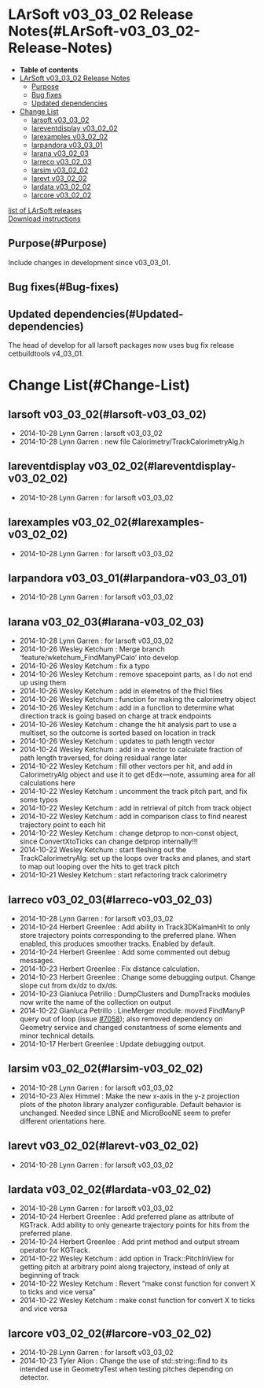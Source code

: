 LArSoft v03\_03\_02 Release Notes(#LArSoft-v03_03_02-Release-Notes)
======================================================================

-   **Table of contents**
-   [LArSoft v03\_03\_02 Release Notes](#LArSoft-v03_03_02-Release-Notes)
    -   [Purpose](#Purpose)
    -   [Bug fixes](#Bug-fixes)
    -   [Updated dependencies](#Updated-dependencies)
-   [Change List](#Change-List)
    -   [larsoft v03\_03\_02](#larsoft-v03_03_02)
    -   [lareventdisplay v03\_02\_02](#lareventdisplay-v03_02_02)
    -   [larexamples v03\_02\_02](#larexamples-v03_02_02)
    -   [larpandora v03\_03\_01](#larpandora-v03_03_01)
    -   [larana v03\_02\_03](#larana-v03_02_03)
    -   [larreco v03\_02\_03](#larreco-v03_02_03)
    -   [larsim v03\_02\_02](#larsim-v03_02_02)
    -   [larevt v03\_02\_02](#larevt-v03_02_02)
    -   [lardata v03\_02\_02](#lardata-v03_02_02)
    -   [larcore v03\_02\_02](#larcore-v03_02_02)

[list of LArSoft releases](LArSoft_release_list)\
[Download instructions](http://scisoft.fnal.gov/scisoft/projects/larsoft/v03_03_02/larsoft-v03_03_02.html)

Purpose(#Purpose)
--------------------

Include changes in development since v03\_03\_01.

Bug fixes(#Bug-fixes)
------------------------

Updated dependencies(#Updated-dependencies)
----------------------------------------------

The head of develop for all larsoft packages now uses bug fix release cetbuildtools v4\_03\_01.

Change List(#Change-List)
============================

larsoft v03\_03\_02(#larsoft-v03_03_02)
------------------------------------------

-   2014-10-28 Lynn Garren : larsoft v03\_03\_02
-   2014-10-28 Lynn Garren : new file Calorimetry/TrackCalorimetryAlg.h

lareventdisplay v03\_02\_02(#lareventdisplay-v03_02_02)
----------------------------------------------------------

-   2014-10-28 Lynn Garren : for larsoft v03\_03\_02

larexamples v03\_02\_02(#larexamples-v03_02_02)
--------------------------------------------------

-   2014-10-28 Lynn Garren : for larsoft v03\_03\_02

larpandora v03\_03\_01(#larpandora-v03_03_01)
------------------------------------------------

-   2014-10-28 Lynn Garren : for larsoft v03\_03\_02

larana v03\_02\_03(#larana-v03_02_03)
----------------------------------------

-   2014-10-28 Lynn Garren : for larsoft v03\_03\_02
-   2014-10-26 Wesley Ketchum : Merge branch ‘feature/wketchum\_FindManyPCalo’ into develop
-   2014-10-26 Wesley Ketchum : fix a typo
-   2014-10-26 Wesley Ketchum : remove spacepoint parts, as I do not end up using them
-   2014-10-26 Wesley Ketchum : add in elemetns of the fhicl files
-   2014-10-26 Wesley Ketchum : function for making the calorimetry object
-   2014-10-26 Wesley Ketchum : add in a function to determine what direction track is going based on charge at track endpoints
-   2014-10-26 Wesley Ketchum : change the hit analysis part to use a multiset, so the outcome is sorted based on location in track
-   2014-10-26 Wesley Ketchum : updates to path length vector
-   2014-10-24 Wesley Ketchum : add in a vector to calculate fraction of path length traversed, for doing residual range later
-   2014-10-22 Wesley Ketchum : fill other vectors per hit, and add in CalorimetryAlg object and use it to get dEdx—note, assuming area for all calculations here
-   2014-10-22 Wesley Ketchum : uncomment the track pitch part, and fix some typos
-   2014-10-22 Wesley Ketchum : add in retrieval of pitch from track object
-   2014-10-22 Wesley Ketchum : add in comparison class to find nearest trajectory point to each hit
-   2014-10-22 Wesley Ketchum : change detprop to non-const object, since ConvertXtoTicks can change detprop internally!!!
-   2014-10-22 Wesley Ketchum : start fleshing out the TrackCalorimetryAlg: set up the loops over tracks and planes, and start to map out looping over the hits to get track pitch
-   2014-10-21 Wesley Ketchum : start refactoring track calorimetry

larreco v03\_02\_03(#larreco-v03_02_03)
------------------------------------------

-   2014-10-28 Lynn Garren : for larsoft v03\_03\_02
-   2014-10-24 Herbert Greenlee : Add ability in Track3DKalmanHit to only store trajectory points corresponding to the preferred plane. When enabled, this produces smoother tracks. Enabled by default.
-   2014-10-24 Herbert Greenlee : Add some commented out debug messages.
-   2014-10-23 Herbert Greenlee : Fix distance calculation.
-   2014-10-23 Herbert Greenlee : Change some debugging output. Change slope cut from dx/dz to dx/ds.
-   2014-10-23 Gianluca Petrillo : DumpClusters and DumpTracks modules now write the name of the collection on output
-   2014-10-22 Gianluca Petrillo : LineMerger module: moved FindManyP query out of loop (issue [\#7058](/redmine/issues/7058 "Bug: FindManyP() usage in LineMerger module (Closed)")); also removed dependency on Geometry service and changed constantness of some elements and minor technical details.
-   2014-10-17 Herbert Greenlee : Update debugging output.

larsim v03\_02\_02(#larsim-v03_02_02)
----------------------------------------

-   2014-10-28 Lynn Garren : for larsoft v03\_03\_02
-   2014-10-23 Alex Himmel : Make the new x-axis in the y-z projection plots of the photon library analyzer configurable. Default behavior is unchanged. Needed since LBNE and MicroBooNE seem to prefer different orientations here.

larevt v03\_02\_02(#larevt-v03_02_02)
----------------------------------------

-   2014-10-28 Lynn Garren : for larsoft v03\_03\_02

lardata v03\_02\_02(#lardata-v03_02_02)
------------------------------------------

-   2014-10-28 Lynn Garren : for larsoft v03\_03\_02
-   2014-10-24 Herbert Greenlee : Add preferred plane as attribute of KGTrack. Add ability to only genearte trajectory points for hits from the preferred plane.
-   2014-10-24 Herbert Greenlee : Add print method and output stream operator for KGTrack.
-   2014-10-22 Wesley Ketchum : add option in Track::PitchInView for getting pitch at arbitrary point along trajectory, instead of only at beginning of track
-   2014-10-22 Wesley Ketchum : Revert “make const function for convert X to ticks and vice versa”
-   2014-10-22 Wesley Ketchum : make const function for convert X to ticks and vice versa

larcore v03\_02\_02(#larcore-v03_02_02)
------------------------------------------

-   2014-10-28 Lynn Garren : for larsoft v03\_03\_02
-   2014-10-23 Tyler Alion : Change the use of std::string::find to its intended use in GeometryTest when testing pitches depending on detector.
